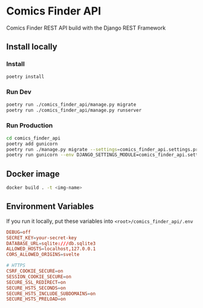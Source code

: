 # Comics Finder API

Comics Finder REST API build with the Django REST Framework

## Install locally

### Install

```bash
poetry install
```

### Run Dev

```bash
poetry run ./comics_finder_api/manage.py migrate
poetry run ./comics_finder_api/manage.py runserver
```

### Run Production

```bash
cd comics_finder_api
poetry add gunicorn
poetry run ./manage.py migrate --settings=comics_finder_api.settings.prod
poetry run gunicorn --env DJANGO_SETTINGS_MODULE=comics_finder_api.settings.prod comics_finder_api.wsgi
```

## Docker image

```bash
docker build . -t <img-name>
```

## Environment Variables

If you run it locally, put these variables into `<root>/comics_finder_api/.env`

```conf
DEBUG=off
SECRET_KEY=your-secret-key
DATABASE_URL=sqlite:///db.sqlite3
ALLOWED_HOSTS=localhost,127.0.0.1
CORS_ALLOWED_ORIGINS=svelte

# HTTPS
CSRF_COOKIE_SECURE=on
SESSION_COOKIE_SECURE=on
SECURE_SSL_REDIRECT=on
SECURE_HSTS_SECONDS=on
SECURE_HSTS_INCLUDE_SUBDOMAINS=on
SECURE_HSTS_PRELOAD=on
```


